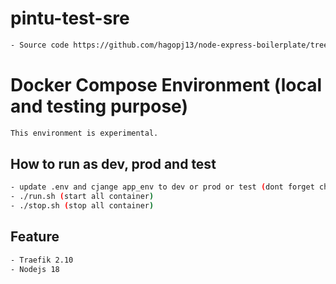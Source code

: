 # pintu-test-sre
```sh
- Source code https://github.com/hagopj13/node-express-boilerplate/tree/master
```

# Docker Compose Environment (local and testing purpose)
```sh
This environment is experimental.
```

## How to run as dev, prod and test
```sh
- update .env and cjange app_env to dev or prod or test (dont forget change your /etc/hosts for apply domain)
- ./run.sh (start all container)
- ./stop.sh (stop all container)
```

## Feature
```sh
- Traefik 2.10
- Nodejs 18
```